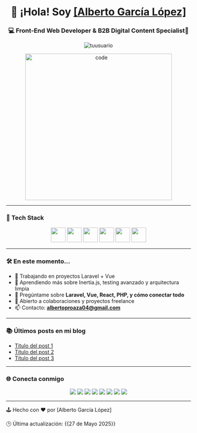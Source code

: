 <h1 align="center">👋 ¡Hola! Soy <a href="https://github.com/AlbertoProaza" target="blank">[Alberto García López]</a></h1>
<h3 align="center">💻 Front-End Web Developer & B2B Digital Content Specialist🚀</h3>

<p align="center">
  <img src="https://komarev.com/ghpvc/?username=tuusuario&label=Profile%20views&color=00ffe7&style=flat-square" alt="tuusuario" />
</p>


<p align="center">
  <img src="https://media.giphy.com/media/SWoSkN6DxTszqIKEqv/giphy.gif" alt="code" width="400"/>
</p>

---

### 🚀 Tech Stack

<p align="center">
  <img src="https://cdn.jsdelivr.net/gh/devicons/devicon/icons/html5/html5-original.svg" width="40" height="40"/>
  <img src="https://cdn.jsdelivr.net/gh/devicons/devicon/icons/css3/css3-original.svg" width="40" height="40"/>
  <img src="https://cdn.jsdelivr.net/gh/devicons/devicon/icons/javascript/javascript-original.svg" width="40" height="40"/>
  <img src="https://cdn.jsdelivr.net/gh/devicons/devicon/icons/php/php-original.svg" width="40" height="40"/>
  <img src="https://cdn.jsdelivr.net/gh/devicons/devicon/icons/laravel/laravel-plain.svg" width="40" height="40"/>
  <img src="https://cdn.jsdelivr.net/gh/devicons/devicon/icons/react/react-original.svg" width="40" height="40"/>
</p>

---

### 🛠️ En este momento...

- 🔭 Trabajando en proyectos Laravel + Vue
- 🌱 Aprendiendo más sobre Inertia.js, testing avanzado y arquitectura limpia
- 💬 Pregúntame sobre **Laravel, Vue, React, PHP, y cómo conectar todo**
- 🤝 Abierto a colaboraciones y proyectos freelance
- 📫 Contacto: **albertoproaza04@gmail.com**

---

### 📚 Últimos posts en mi blog

<!-- BLOG-POST-LIST:START -->
- [Título del post 1](#)
- [Título del post 2](#)
- [Título del post 3](#)
<!-- BLOG-POST-LIST:END -->

---

### 🌐 Conecta conmigo

<p align="center">
  <a href="https://www.linkedin.com/in/alberto-garc%C3%ADa-l%C3%B3pez-1664a3334" target="_blank"><img src="https://img.icons8.com/doodle/40/000000/linkedin--v2.png"/></a>
  <a href="https://github.com/tuusuario" target="_blank"><img src="https://img.icons8.com/doodle/40/000000/github--v1.png"/></a>
  <a href="https://stackoverflow.com/users/tuusuario" target="_blank"><img src="https://img.icons8.com/external-tal-revivo-color-tal-revivo/40/000000/external-stack-overflow-logo-color-tal-revivo.png"/></a>
  <a href="https://dev.to/tuusuario" target="_blank"><img src="https://img.icons8.com/external-sketchy-juicy-fish/0.6x/external-blog-online-services-sketchy-sketchy-juicy-fish.png"/></a>
  <a href="https://instagram.com/tuusuario" target="_blank"><img src="https://img.icons8.com/doodle/40/000000/instagram-new--v2.png"/></a>
  <a href="https://twitter.com/tuusuario" target="_blank"><img src="https://img.icons8.com/doodle/1x/twitter-squared--v2.png"/></a>
  <a href="https://www.youtube.com/@tuusuario" target="_blank"><img src="https://img.icons8.com/doodle/1x/youtube--v2.png"/></a>
  <a href="https://github.com/tuusuario/portfolio/blob/main/CV.pdf" target="_blank"><img src="https://img.icons8.com/plasticine/0.5x/resume.png"/></a>
</p>

---

🕹️ Hecho con ❤️ por [Alberto García López]

🕒 Última actualización: {{27 de Mayo 2025}}

